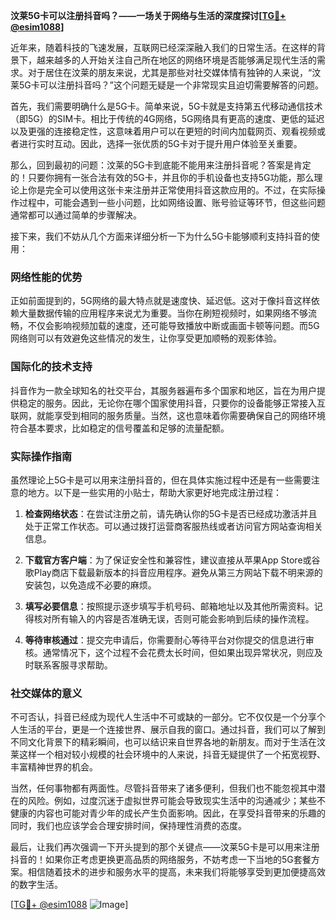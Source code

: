 **汶莱5G卡可以注册抖音吗？——一场关于网络与生活的深度探讨[[TG💪+ @esim1088](https://t.me/s/esim1088)]**

近年来，随着科技的飞速发展，互联网已经深深融入我们的日常生活。在这样的背景下，越来越多的人开始关注自己所在地区的网络环境是否能够满足现代生活的需求。对于居住在汶莱的朋友来说，尤其是那些对社交媒体情有独钟的人来说，“汶莱5G卡可以注册抖音吗？”这个问题无疑是一个非常现实且迫切需要解答的问题。

首先，我们需要明确什么是5G卡。简单来说，5G卡就是支持第五代移动通信技术（即5G）的SIM卡。相比于传统的4G网络，5G网络具有更高的速度、更低的延迟以及更强的连接稳定性，这意味着用户可以在更短的时间内加载网页、观看视频或者进行实时互动。因此，选择一张优质的5G卡对于提升用户体验至关重要。

那么，回到最初的问题：汶莱的5G卡到底能不能用来注册抖音呢？答案是肯定的！只要你拥有一张合法有效的5G卡，并且你的手机设备也支持5G功能，那么理论上你是完全可以使用这张卡来注册并正常使用抖音这款应用的。不过，在实际操作过程中，可能会遇到一些小问题，比如网络设置、账号验证等环节，但这些问题通常都可以通过简单的步骤解决。

接下来，我们不妨从几个方面来详细分析一下为什么5G卡能够顺利支持抖音的使用：

### 网络性能的优势

正如前面提到的，5G网络的最大特点就是速度快、延迟低。这对于像抖音这样依赖大量数据传输的应用程序来说尤为重要。当你在刷短视频时，如果网络不够流畅，不仅会影响视频加载的速度，还可能导致播放中断或画面卡顿等问题。而5G网络则可以有效避免这些情况的发生，让你享受更加顺畅的观影体验。

### 国际化的技术支持

抖音作为一款全球知名的社交平台，其服务器遍布多个国家和地区，旨在为用户提供稳定的服务。因此，无论你在哪个国家使用抖音，只要你的设备能够正常接入互联网，就能享受到相同的服务质量。当然，这也意味着你需要确保自己的网络环境符合基本要求，比如稳定的信号覆盖和足够的流量配额。

### 实际操作指南

虽然理论上5G卡是可以用来注册抖音的，但在具体实施过程中还是有一些需要注意的地方。以下是一些实用的小贴士，帮助大家更好地完成注册过程：

1. **检查网络状态**：在尝试注册之前，请先确认你的5G卡是否已经成功激活并且处于正常工作状态。可以通过拨打运营商客服热线或者访问官方网站查询相关信息。
   
2. **下载官方客户端**：为了保证安全性和兼容性，建议直接从苹果App Store或谷歌Play商店下载最新版本的抖音应用程序。避免从第三方网站下载不明来源的安装包，以免造成不必要的麻烦。

3. **填写必要信息**：按照提示逐步填写手机号码、邮箱地址以及其他所需资料。记得核对所有输入的内容是否准确无误，否则可能会影响到后续的操作流程。

4. **等待审核通过**：提交完申请后，你需要耐心等待平台对你提交的信息进行审核。通常情况下，这个过程不会花费太长时间，但如果出现异常状况，则应及时联系客服寻求帮助。

### 社交媒体的意义

不可否认，抖音已经成为现代人生活中不可或缺的一部分。它不仅仅是一个分享个人生活的平台，更是一个连接世界、展示自我的窗口。通过抖音，我们可以了解到不同文化背景下的精彩瞬间，也可以结识来自世界各地的新朋友。而对于生活在汶莱这样一个相对较小规模的社会环境中的人来说，抖音无疑提供了一个拓宽视野、丰富精神世界的机会。

当然，任何事物都有两面性。尽管抖音带来了诸多便利，但我们也不能忽视其中潜在的风险。例如，过度沉迷于虚拟世界可能会导致现实生活中的沟通减少；某些不健康的内容也可能对青少年的成长产生负面影响。因此，在享受抖音带来的乐趣的同时，我们也应该学会合理安排时间，保持理性消费的态度。

最后，让我们再次强调一下开头提到的那个关键点——汶莱5G卡是可以用来注册抖音的！如果你正考虑更换更高品质的网络服务，不妨考虑一下当地的5G套餐方案。相信随着技术的进步和服务水平的提高，未来我们将能够享受到更加便捷高效的数字生活。

[[TG💪+ @esim1088](https://t.me/s/esim1088) ![Image](https://i.postimg.cc/4NQfJmqS/Snipaste-2025-05-13-00-14-12.png)]